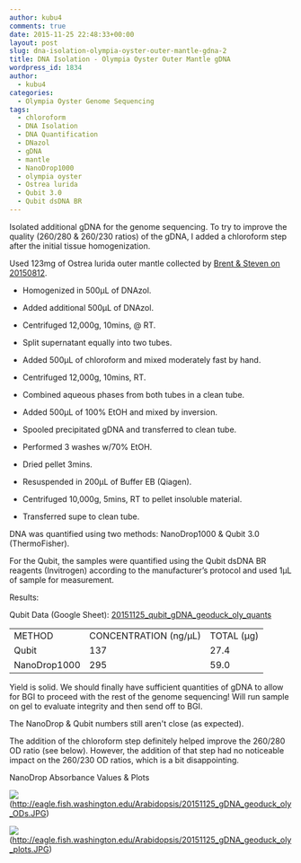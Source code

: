 ```yaml
---
author: kubu4
comments: true
date: 2015-11-25 22:48:33+00:00
layout: post
slug: dna-isolation-olympia-oyster-outer-mantle-gdna-2
title: DNA Isolation - Olympia Oyster Outer Mantle gDNA
wordpress_id: 1834
author:
  - kubu4
categories:
  - Olympia Oyster Genome Sequencing
tags:
  - chloroform
  - DNA Isolation
  - DNA Quantification
  - DNazol
  - gDNA
  - mantle
  - NanoDrop1000
  - olympia oyster
  - Ostrea lurida
  - Qubit 3.0
  - Qubit dsDNA BR
---
```


Isolated additional gDNA for the genome sequencing. To try to improve the quality (260/280 & 260/230 ratios) of the gDNA, I added a chloroform step after the initial tissue homogenization.

Used 123mg of Ostrea lurida outer mantle collected by [Brent & Steven on 20150812](https://onsnetwork.org/halfshell/2015/08/12/another-day-another-species/).




    
  * Homogenized in 500μL of DNAzol.

    
  * Added additional 500μL of DNAzol.

    
  * Centrifuged 12,000g, 10mins, @ RT.

    
  * Split supernatant equally into two tubes.

    
  * Added 500μL of chloroform and mixed moderately fast by hand.

    
  * Centrifuged 12,000g, 10mins, RT.

    
  * Combined aqueous phases from both tubes in a clean tube.

    
  * Added 500μL of 100% EtOH and mixed by inversion.

    
  * Spooled precipitated gDNA and transferred to clean tube.

    
  * Performed 3 washes w/70% EtOH.

    
  * Dried pellet 3mins.

    
  * Resuspended in 200μL of Buffer EB (Qiagen).

    
  * Centrifuged 10,000g, 5mins, RT to pellet insoluble material.

    
  * Transferred supe to clean tube.



DNA was quantified using two methods: NanoDrop1000 & Qubit 3.0 (ThermoFisher).

For the Qubit, the samples were quantified using the Qubit dsDNA BR reagents (Invitrogen) according to the manufacturer’s protocol and used 1μL of sample for measurement.

Results:

Qubit Data (Google Sheet): [20151125_qubit_gDNA_geoduck_oly_quants](https://docs.google.com/spreadsheets/d/1ML7lMB_To9GGNcRwemRQzfYgsQgGrckXINwxACfgKck/edit?usp=sharing)

<table >
<tbody >
<tr >

<td >METHOD
</td>

<td >CONCENTRATION (ng/μL)
</td>

<td >TOTAL (μg)
</td>
</tr>
<tr >

<td >Qubit
</td>

<td >137
</td>

<td >27.4
</td>
</tr>
<tr >

<td >NanoDrop1000
</td>

<td >295
</td>

<td >59.0
</td>
</tr>
</tbody>
</table>



Yield is solid. We should finally have sufficient quantities of gDNA to allow for BGI to proceed with the rest of the genome sequencing! Will run sample on gel to evaluate integrity and then send off to BGI.

The NanoDrop & Qubit numbers still aren't close (as expected).

The addition of the chloroform step definitely helped improve the 260/280 OD ratio (see below). However, the addition of that step had no noticeable impact on the 260/230 OD ratios, which is a bit disappointing.



NanoDrop Absorbance Values & Plots



![](https://eagle.fish.washington.edu/Arabidopsis/20151125_gDNA_geoduck_oly_ODs.JPG)(http://eagle.fish.washington.edu/Arabidopsis/20151125_gDNA_geoduck_oly_ODs.JPG)

![](https://eagle.fish.washington.edu/Arabidopsis/20151125_gDNA_geoduck_oly_plots.JPG)(http://eagle.fish.washington.edu/Arabidopsis/20151125_gDNA_geoduck_oly_plots.JPG)


